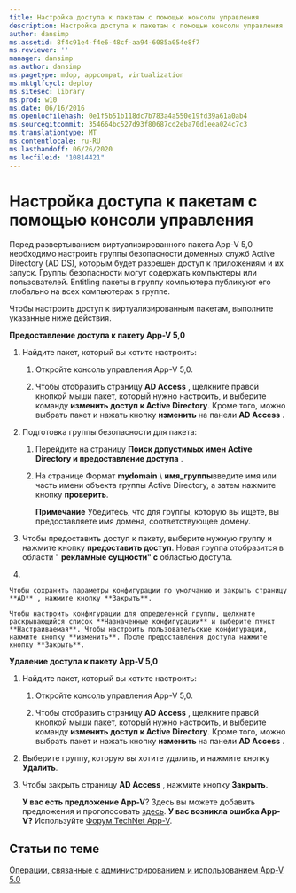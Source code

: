 ```yaml
---
title: Настройка доступа к пакетам с помощью консоли управления
description: Настройка доступа к пакетам с помощью консоли управления
author: dansimp
ms.assetid: 8f4c91e4-f4e6-48cf-aa94-6085a054e8f7
ms.reviewer: ''
manager: dansimp
ms.author: dansimp
ms.pagetype: mdop, appcompat, virtualization
ms.mktglfcycl: deploy
ms.sitesec: library
ms.prod: w10
ms.date: 06/16/2016
ms.openlocfilehash: 0e1f5b51b118dc7b783a4a550e19fd39a61a0ab4
ms.sourcegitcommit: 354664bc527d93f80687cd2eba70d1eea024c7c3
ms.translationtype: MT
ms.contentlocale: ru-RU
ms.lasthandoff: 06/26/2020
ms.locfileid: "10814421"
---
```

# Настройка доступа к пакетам с помощью консоли управления


Перед развертыванием виртуализированного пакета App-V 5,0 необходимо настроить группы безопасности доменных служб Active Directory (AD DS), которым будет разрешен доступ к приложениям и их запуск. Группы безопасности могут содержать компьютеры или пользователей. Entitling пакеты в группу компьютера публикуют его глобально на всех компьютерах в группе.

Чтобы настроить доступ к виртуализированным пакетам, выполните указанные ниже действия.

**Предоставление доступа к пакету App-V 5,0**

1.  Найдите пакет, который вы хотите настроить:

    1.  Откройте консоль управления App-V 5,0.

    2.  Чтобы отобразить страницу **AD Access** , щелкните правой кнопкой мыши пакет, который нужно настроить, и выберите команду **изменить доступ к Active Directory**. Кроме того, можно выбрать пакет и нажать кнопку **изменить** на панели **AD Access** .

2.  Подготовка группы безопасности для пакета:

    1.  Перейдите на страницу **Поиск допустимых имен Active Directory и предоставление доступа** .

    2.  На странице Формат **mydomain**  \\  **имя_группы**введите имя или часть имени объекта группы Active Directory, а затем нажмите кнопку **проверить**.

        **Примечание**  Убедитесь, что для группы, которую вы ищете, вы предоставляете имя домена, соответствующее домену.

         

3.  Чтобы предоставить доступ к пакету, выберите нужную группу и нажмите кнопку **предоставить доступ**. Новая группа отобразится в области " **рекламные сущности" с** областью доступа.

4.  

    Чтобы сохранить параметры конфигурации по умолчанию и закрыть страницу **AD** , нажмите кнопку **Закрыть**.

    Чтобы настроить конфигурации для определенной группы, щелкните раскрывающийся список **Назначенные конфигурации** и выберите пункт **Настраиваемая**. Чтобы настроить пользовательские конфигурации, нажмите кнопку **изменить**. После предоставления доступа нажмите кнопку **Закрыть**.

**Удаление доступа к пакету App-V 5,0**

1.  Найдите пакет, который вы хотите настроить:

    1.  Откройте консоль управления App-V 5,0.

    2.  Чтобы отобразить страницу **AD Access** , щелкните правой кнопкой мыши пакет, который нужно настроить, и выберите команду **изменить доступ к Active Directory**. Кроме того, можно выбрать пакет и нажать кнопку **изменить** на панели **AD Access** .

2.  Выберите группу, которую вы хотите удалить, и нажмите кнопку **Удалить**.

3.  Чтобы закрыть страницу **AD Access** , нажмите кнопку **Закрыть**.

    **У вас есть предложение App-V**? Здесь вы можете добавить предложения и проголосовать [здесь](http://appv.uservoice.com/forums/280448-microsoft-application-virtualization). **У вас возникла ошибка App-V?** Используйте [Форум TechNet App-V](https://social.technet.microsoft.com/Forums/home?forum=mdopappv).

## Статьи по теме


[Операции, связанные с администрированием и использованием App-V 5.0](operations-for-app-v-50.md)

 

 





